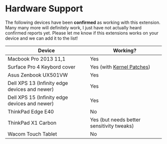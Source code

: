 # Hardware Support

The following devices have been **confirmed** as working with this extension. Many many more will definitely work, I just have not actually heard confirmed reports yet. Please let me know if this extensions works on your device and we can add it to the list!

| Device | Working? |
| --- | --- |
| Macbook Pro 2013 11,1 | Yes |
| Surface Pro 4 Keybord cover  | Yes (with [Kernel Patches](https://github.com/matthewwardrop/linux-surfacepro3)) |
| Asus Zenbook UX501VW | Yes |
| Dell XPS 13 (Infinity edge devices and newer) | Yes |
| Dell XPS 15 (Infinity edge devices and newer) | Yes |
| ThinkPad Edge E40 | No |
| ThinkPad X1 Carbon | Yes (but needs better sensitivity tweaks) |
| Wacom Touch Tablet | No |
